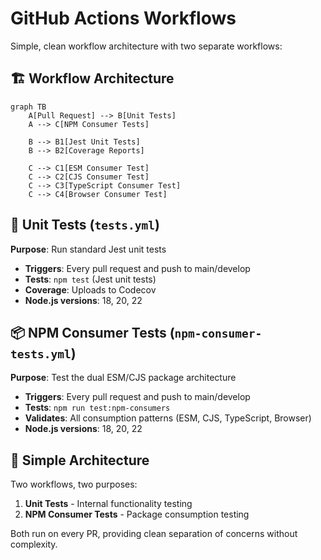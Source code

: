 # GitHub Actions Workflows

Simple, clean workflow architecture with two separate workflows:

## 🏗️ Workflow Architecture

```mermaid
graph TB
    A[Pull Request] --> B[Unit Tests]
    A --> C[NPM Consumer Tests]
    
    B --> B1[Jest Unit Tests]
    B --> B2[Coverage Reports]
    
    C --> C1[ESM Consumer Test]
    C --> C2[CJS Consumer Test]
    C --> C3[TypeScript Consumer Test]
    C --> C4[Browser Consumer Test]
```

## 🧪 Unit Tests (`tests.yml`)

**Purpose**: Run standard Jest unit tests

- **Triggers**: Every pull request and push to main/develop
- **Tests**: `npm test` (Jest unit tests)
- **Coverage**: Uploads to Codecov
- **Node.js versions**: 18, 20, 22

## 📦 NPM Consumer Tests (`npm-consumer-tests.yml`)

**Purpose**: Test the dual ESM/CJS package architecture

- **Triggers**: Every pull request and push to main/develop  
- **Tests**: `npm run test:npm-consumers`
- **Validates**: All consumption patterns (ESM, CJS, TypeScript, Browser)
- **Node.js versions**: 18, 20, 22

## 🎯 Simple Architecture

Two workflows, two purposes:
1. **Unit Tests** - Internal functionality testing
2. **NPM Consumer Tests** - Package consumption testing

Both run on every PR, providing clean separation of concerns without complexity.